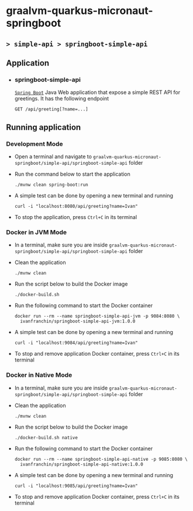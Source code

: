 # graalvm-quarkus-micronaut-springboot
## `> simple-api > springboot-simple-api`

## Application

- ### springboot-simple-api

  [`Spring Boot`](https://docs.spring.io/spring-boot/docs/current/reference/htmlsingle/) Java Web application that expose a simple REST API for greetings. It has the following endpoint
  ```
  GET /api/greeting[?name=...]
  ```

## Running application

### Development Mode

- Open a terminal and navigate to `graalvm-quarkus-micronaut-springboot/simple-api/springboot-simple-api` folder

- Run the command below to start the application
  ```
  ./mvnw clean spring-boot:run
  ```

- A simple test can be done by opening a new terminal and running
  ```
  curl -i "localhost:8080/api/greeting?name=Ivan"
  ```

- To stop the application, press `Ctrl+C` in its terminal

### Docker in JVM Mode

- In a terminal, make sure you are inside `graalvm-quarkus-micronaut-springboot/simple-api/springboot-simple-api` folder

- Clean the application
  ```
  ./mvnw clean
  ```

- Run the script below to build the Docker image
  ```
  ./docker-build.sh
  ```

- Run the following command to start the Docker container
  ```
  docker run --rm --name springboot-simple-api-jvm -p 9084:8080 \
    ivanfranchin/springboot-simple-api-jvm:1.0.0
  ```

- A simple test can be done by opening a new terminal and running
  ```
  curl -i "localhost:9084/api/greeting?name=Ivan"
  ```

- To stop and remove application Docker container, press `Ctrl+C` in its terminal

### Docker in Native Mode

- In a terminal, make sure you are inside `graalvm-quarkus-micronaut-springboot/simple-api/springboot-simple-api` folder

- Clean the application
  ```
  ./mvnw clean
  ```

- Run the script below to build the Docker image
  ```
  ./docker-build.sh native
  ```

- Run the following command to start the Docker container
  ```
  docker run --rm --name springboot-simple-api-native -p 9085:8080 \
    ivanfranchin/springboot-simple-api-native:1.0.0
  ```

- A simple test can be done by opening a new terminal and running
  ```
  curl -i "localhost:9085/api/greeting?name=Ivan"
  ```

- To stop and remove application Docker container, press `Ctrl+C` in its terminal
